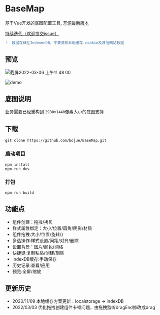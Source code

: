 # BaseMap

基于Vue开发的底图配置工具, [开源最新版本](https://bojue.github.io/BaseMap)

[持续迭代（欢迎提交issue）](https://github.com/bojue/BaseMap/issues)

```diff
!  数据存储在IndexedDB，不要清除本地缓存:cookie及其他网站数据 
```

## 预览

![截屏2022-03-06 上午11 48 00](https://user-images.githubusercontent.com/14350577/156908397-84dae84b-0141-4910-80ef-f56eed170307.png)

![demo](https://user-images.githubusercontent.com/14350577/156908201-c62eed78-f316-485f-8cc5-f4c32cbceef4.png)


## 底图说明

业务需要已经重构到 `2980x1440`像素大小的底图支持

## 下载
```
git clone https://github.com/bojue/BaseMap.git
```

### 启动项目
```
npm install
npm run dev 
```

### 打包
```
npm run build
```

## 功能点

- 组件创建：拖拽/拷贝
- 样式属性绑定：大小/位置/圆角/阴影/材质
- 组件拖拽:大小/位置/旋转()
- 多选操作:样式设置/间距/对齐/删除
- 设置背景：图片/颜色/网格
- 快捷键:复制粘贴/创建/删除
- IndexDB缓存:手动保存
- 历史记录:查看/应用
- 预览:全屏/缩放

## 更新历史

- 2020/11/09 本地缓存方案更新：localstorage -> indexDB
- 2022/03/03 优化拖拽创建组件卡顿问题，由拖拽监听dragEnd修改成drag

